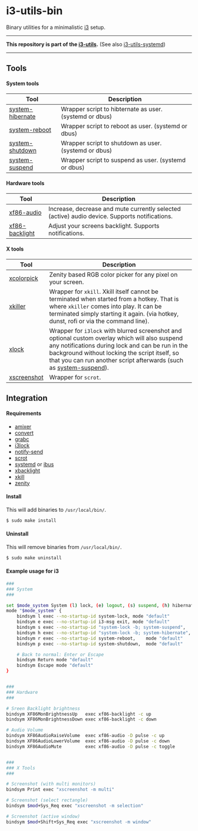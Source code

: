 # i3-utils-bin

Binary utilities for a minimalistic [i3](https://github.com/i3/i3) setup.

---

**This repository is part of the [i3-utils](https://github.com/cytopia/i3-utils).** (See also [i3-utils-systemd](https://github.com/cytopia/i3-utils-systemd))

---

## Tools

#### System tools

| Tool | Description |
|------|-------------|
| [system-hibernate](bin/system-hibernate) | Wrapper script to hibternate as user. (systemd or dbus) |
| [system-reboot](bin/system-reboot)       | Wrapper script to reboot as user. (systemd or dbus)     |
| [system-shutdown](bin/system-shutdown)   | Wrapper script to shutdown as user. (systemd or dbus)   |
| [system-suspend](bin/system-suspend)     | Wrapper script to suspend as user. (systemd or dbus)    |

#### Hardware tools

| Tool | Description |
|------|-------------|
| [xf86-audio](bin/xf86-audio)             | Increase, decrease and mute currently selected (active) audio device. Supports notifications. |
| [xf86-backlight](bin/xf86-backlight)     | Adjust your screens backlight. Supports notifications. |

#### X tools

| Tool | Description |
|------|-------------|
| [xcolorpick](bin/xcolorpick) | Zenity based RGB color picker for any pixel on your screen. |
| [xkiller](bin/xkiller)       | Wrapper for `xkill`. Xkill itself cannot be terminated when started from a hotkey. That is where `xkiller` comes into play. It can be terminated simply starting it again. (via hotkey, dunst, rofi or via the command line). |
| [xlock](bin/xlock)           | Wrapper for `i3lock` with blurred screenshot and optional custom overlay which will also suspend any notifications during lock and can be run in the background without locking the script itself, so that you can run another script afterwards (such as [system-suspend](bin/system-suspend)). |
| [xscreenshot](bin/xscreenshot) | Wrapper for `scrot`. |


## Integration

#### Requirements

* [amixer](https://linux.die.net/man/1/amixer)
* [convert](https://linux.die.net/man/1/convert)
* [grabc](http://www.muquit.com/muquit/software/grabc/grabc.html)
* [i3lock](https://github.com/i3/i3lock)
* [notify-send](https://man.cx/notify-send)
* [scrot](https://man.cx/scrot)
* [systemd](https://github.com/systemd/systemd) or [ibus](https://github.com/ibus/ibus)
* [xbacklight](https://linux.die.net/man/1/xbacklight)
* [xkill](https://linux.die.net/man/1/xkill)
* [zenity](https://github.com/GNOME/zenity)

#### Install

This will add binaries to `/usr/local/bin/`.

```bash
$ sudo make install
```

#### Uninstall

This will remove binaries from `/usr/local/bin/`.

```bash
$ sudo make uninstall
```

#### Example usage for i3

```bash
###
### System
###

set $mode_system System (l) lock, (e) logout, (s) suspend, (h) hibernate, (r) reboot, (p) poweroff
mode "$mode_system" {
	bindsym l exec --no-startup-id system-lock, mode "default"
	bindsym e exec --no-startup-id i3-msg exit, mode "default"
	bindsym s exec --no-startup-id "system-lock -b; system-suspend",   mode "default"
	bindsym h exec --no-startup-id "system-lock -b; system-hibernate", mode "default"
	bindsym r exec --no-startup-id system-reboot,    mode "default"
	bindsym p exec --no-startup-id system-shutdown,  mode "default"

	# Back to normal: Enter or Escape
	bindsym Return mode "default"
	bindsym Escape mode "default"
}


###
### Hardware
###

# Sreen Backlight brightness
bindsym XF86MonBrightnessUp   exec xf86-backlight -c up
bindsym XF86MonBrightnessDown exec xf86-backlight -c down

# Audio Volume
bindsym XF86AudioRaiseVolume  exec xf86-audio -D pulse -c up
bindsym XF86AudioLowerVolume  exec xf86-audio -D pulse -c down
bindsym XF86AudioMute         exec xf86-audio -D pulse -c toggle


###
### X Tools
###

# Screenshot (with multi monitors)
bindsym Print exec "xscreenshot -m multi"

# Screenshot (select rectangle)
bindsym $mod+Sys_Req exec "xscreenshot -m selection"

# Screenshot (active window)
bindsym $mod+Shift+Sys_Req exec "xscreenshot -m window"
```
